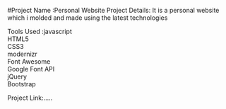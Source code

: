 #Project Name :Personal Website
Project Details: It is a personal website which i molded and made using the latest technologies

Tools Used :javascript <br> HTML5 <br> CSS3 <br> modernizr <br> Font Awesome <br> Google Font API <br> jQuery <br> Bootstrap

Project Link:.....
